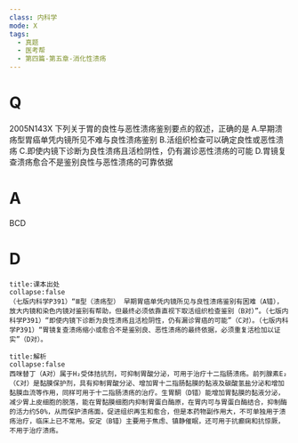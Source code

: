 ```yaml
---
class: 内科学
mode: X
tags:
  - 真题
  - 医考帮
  - 第四篇-第五章-消化性溃疡
---
```


# Q
2005N143X 下列关于胃的良性与恶性溃疡鉴别要点的叙述，正确的是
A.早期溃疡型胃癌单凭内镜所见不难与良性溃疡鉴别
B.活组织检查可以确定良性或恶性溃疡
C.即使内镜下诊断为良性溃疡且活检阴性，仍有漏诊恶性溃疡的可能
D.胃镜复查溃疡愈合不是鉴别良性与恶性溃疡的可靠依据

# A
BCD
# D
```ad-note
title:课本出处
collapse:false
（七版内科学P391）“Ⅲ型（溃疡型） 早期胃癌单凭内镜所见与良性溃疡鉴别有困难（A错），放大内镜和染色内镜对鉴别有帮助，但最终必须依靠直视下取活组织检查鉴别（B对）”。（七版内科学P391）“即使内镜下诊断为良性溃疡且活检阴性，仍有漏诊胃癌的可能”（C对）。（七版内科学P391）“胃镜复查溃疡缩小或愈合不是鉴别良、恶性溃疡的最终依据，必须重复活检加以证实”（D对）。
```

```ad-summary
title:解析
collapse:false
西咪替丁（A对）属于H₂受体拮抗剂，可抑制胃酸分泌，可用于治疗十二指肠溃疡。前列腺素E₂（C对）是黏膜保护剂，具有抑制胃酸分泌、增加胃十二指肠黏膜的黏液及碳酸氢盐分泌和增加黏膜血流等作用，同样可用于十二指肠溃疡的治疗。生胃酮（D错）能增加胃黏膜的黏液分泌，减少胃上皮细胞的脱落，能在胃黏膜细胞内抑制胃蛋白酶原，在胃内可与胃蛋白酶结合，抑制酶的活力约50%，从而保护溃疡面，促进组织再生和愈合，但是本药物副作用大，不可单独用于溃疡治疗，临床上已不常用。安定（B错）主要用于焦虑、镇静催眠，还可用于抗癫痫和抗惊厥，不用于治疗溃疡。
```

